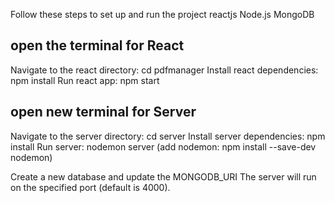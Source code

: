 Follow these steps to set up and run the project
reactjs
Node.js
MongoDB

## open the terminal for React
Navigate to the react directory: cd pdfmanager
Install react dependencies: npm install
Run react app: npm start

## open new terminal for Server
Navigate to the server directory: cd server
Install server dependencies: npm install
Run server: nodemon server  (add nodemon: npm install --save-dev nodemon)

Create a new database and update the MONGODB_URI 
The server will run on the specified port (default is 4000).